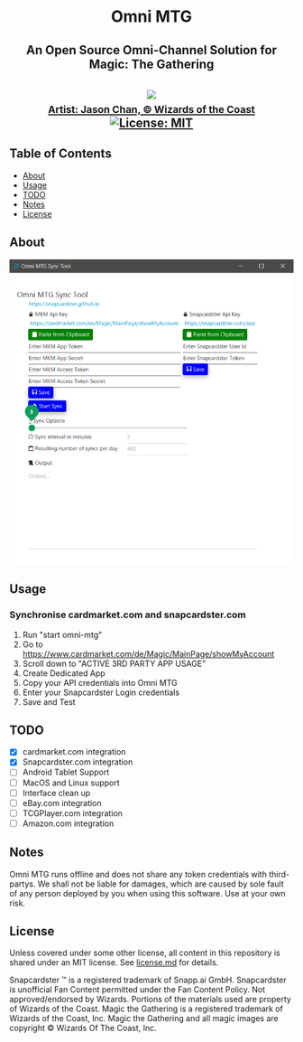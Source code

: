 <p>
    <h1 align="center">
            Omni MTG
    </h1>
    <h2 align="center">
     An Open Source Omni-Channel Solution for Magic: The Gathering
    <h2>
</p>


<p align="center">
    <a href="http://gatherer.wizards.com/Pages/Card/Details.aspx?multiverseid=288937">
        <img src="https://227rsi2stdr53e3wto2skssd7xe-wpengine.netdna-ssl.com/wp-content/uploads/2014/08/ominscience-730x280.png"><br>
      <small>Artist: Jason Chan, © Wizards of the Coast</small>
    </a>
    <br>
    <a href="./license.md">
        <img src="https://img.shields.io/badge/License-MIT-lightgrey.svg" alt="License: MIT">
    </a>
</p>

## Table of Contents

<ul>
  <li><a href="#about">About</a></li>
  <li><a href="#usage">Usage</a></li>
  <li><a href="#notes">TODO</a></li>
  <li><a href="#notes">Notes</a></li>
  <li><a href="#license">License</a></li>
</ul>

## About

![example](screenshot.png "Example")

## Usage


### Synchronise cardmarket.com and snapcardster.com

1. Run "start omni-mtg" 
2. Go to https://www.cardmarket.com/de/Magic/MainPage/showMyAccount
3. Scroll down to "ACTIVE 3RD PARTY APP USAGE"
4. Create Dedicated App
5. Copy your API credentials into Omni MTG
6. Enter your Snapcardster Login credentials
7. Save and Test

## TODO

- [x] cardmarket.com integration
- [x] Snapcardster.com integration
- [ ] Android Tablet Support
- [ ] MacOS and Linux support
- [ ] Interface clean up
- [ ] eBay.com integration
- [ ] TCGPlayer.com integration
- [ ] Amazon.com integration

## Notes

Omni MTG runs offline and does not share any token credentials with third-partys. We shall not be liable for damages, which are caused by sole fault of any person deployed by you when using this software. Use at your own risk. 

## License

Unless covered under some other license, all content in this repository is shared under an MIT license. See [license.md](./license.md) for details.

Snapcardster ™ is a registered trademark of Snapp.ai GmbH. Snapcardster is unofficial Fan Content permitted under the Fan Content Policy. Not approved/endorsed by Wizards. Portions of the materials used are property of Wizards of the Coast. Magic the Gathering is a registered trademark of Wizards of the Coast, Inc. Magic the Gathering and all magic images are copyright © Wizards Of The Coast, Inc.



